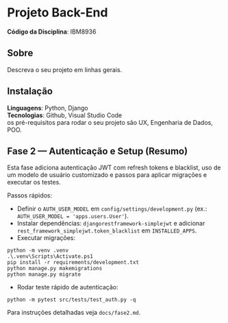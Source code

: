 # Projeto Back-End 

**Código da Disciplina**: IBM8936<br>

## Sobre 
Descreva o seu projeto em linhas gerais. 

## Instalação 
**Linguagens**: Python, Django<br>
**Tecnologias**: Github, Visual Studio Code<br>
 os pré-requisitos para rodar o seu projeto são UX, Engenharia de Dados, POO.


## Fase 2 — Autenticação e Setup (Resumo)

Esta fase adiciona autenticação JWT com refresh tokens e blacklist, uso de um modelo de usuário customizado e passos para aplicar migrações e executar os testes.

Passos rápidos:

- Definir o `AUTH_USER_MODEL` em `config/settings/development.py` (ex.: `AUTH_USER_MODEL = 'apps.users.User'`).
- Instalar dependências: `djangorestframework-simplejwt` e adicionar `rest_framework_simplejwt.token_blacklist` em `INSTALLED_APPS`.
- Executar migrações:

```pwsh
python -m venv .venv
.\.venv\Scripts\Activate.ps1
pip install -r requirements/development.txt
python manage.py makemigrations
python manage.py migrate
```

- Rodar teste rápido de autenticação:

```pwsh
python -m pytest src/tests/test_auth.py -q
```

Para instruções detalhadas veja `docs/fase2.md`.

